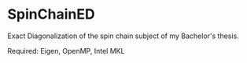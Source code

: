 # SpinChainED
Exact Diagonalization of the spin chain subject of my Bachelor's thesis.

Required: Eigen, OpenMP, Intel MKL
